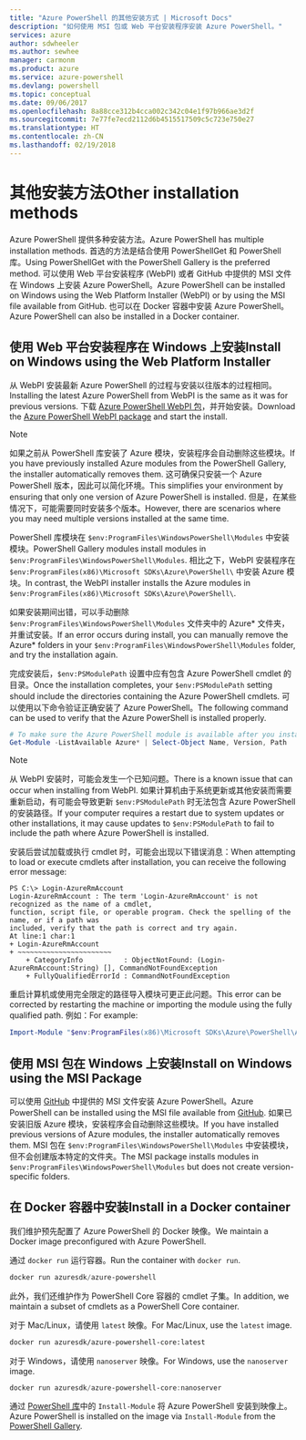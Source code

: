 ```yaml
---
title: "Azure PowerShell 的其他安装方式 | Microsoft Docs"
description: "如何使用 MSI 包或 Web 平台安装程序安装 Azure PowerShell。"
services: azure
author: sdwheeler
ms.author: sewhee
manager: carmonm
ms.product: azure
ms.service: azure-powershell
ms.devlang: powershell
ms.topic: conceptual
ms.date: 09/06/2017
ms.openlocfilehash: 8a88cce312b4cca002c342c04e1f97b966ae3d2f
ms.sourcegitcommit: 7e77fe7ecd2112d6b4515517509c5c723e750e27
ms.translationtype: HT
ms.contentlocale: zh-CN
ms.lasthandoff: 02/19/2018
---
```

# <a name="other-installation-methods"></a><span data-ttu-id="1fbba-103">其他安装方法</span><span class="sxs-lookup"><span data-stu-id="1fbba-103">Other installation methods</span></span>

<span data-ttu-id="1fbba-104">Azure PowerShell 提供多种安装方法。</span><span class="sxs-lookup"><span data-stu-id="1fbba-104">Azure PowerShell has multiple installation methods.</span></span> <span data-ttu-id="1fbba-105">首选的方法是结合使用 PowerShellGet 和 PowerShell 库。</span><span class="sxs-lookup"><span data-stu-id="1fbba-105">Using PowerShellGet with the PowerShell Gallery is the preferred method.</span></span> <span data-ttu-id="1fbba-106">可以使用 Web 平台安装程序 (WebPI) 或者 GitHub 中提供的 MSI 文件在 Windows 上安装 Azure PowerShell。</span><span class="sxs-lookup"><span data-stu-id="1fbba-106">Azure PowerShell can be installed on Windows using the Web Platform Installer (WebPI) or by using the MSI file available from GitHub.</span></span> <span data-ttu-id="1fbba-107">也可以在 Docker 容器中安装 Azure PowerShell。</span><span class="sxs-lookup"><span data-stu-id="1fbba-107">Azure PowerShell can also be installed in a Docker container.</span></span>

## <a name="install-on-windows-using-the-web-platform-installer"></a><span data-ttu-id="1fbba-108">使用 Web 平台安装程序在 Windows 上安装</span><span class="sxs-lookup"><span data-stu-id="1fbba-108">Install on Windows using the Web Platform Installer</span></span>

<span data-ttu-id="1fbba-109">从 WebPI 安装最新 Azure PowerShell 的过程与安装以往版本的过程相同。</span><span class="sxs-lookup"><span data-stu-id="1fbba-109">Installing the latest Azure PowerShell from WebPI is the same as it was for previous versions.</span></span>
<span data-ttu-id="1fbba-110">下载 [Azure PowerShell WebPI 包](http://aka.ms/webpi-azps)，并开始安装。</span><span class="sxs-lookup"><span data-stu-id="1fbba-110">Download the [Azure PowerShell WebPI package](http://aka.ms/webpi-azps) and start the install.</span></span>

> [!NOTE]
> <span data-ttu-id="1fbba-111">如果之前从 PowerShell 库安装了 Azure 模块，安装程序会自动删除这些模块。</span><span class="sxs-lookup"><span data-stu-id="1fbba-111">If you have previously installed Azure modules from the PowerShell Gallery, the installer automatically removes them.</span></span> <span data-ttu-id="1fbba-112">这可确保只安装一个 Azure PowerShell 版本，因此可以简化环境。</span><span class="sxs-lookup"><span data-stu-id="1fbba-112">This simplifies your environment by ensuring that only one version of Azure PowerShell is installed.</span></span> <span data-ttu-id="1fbba-113">但是，在某些情况下，可能需要同时安装多个版本。</span><span class="sxs-lookup"><span data-stu-id="1fbba-113">However, there are scenarios where you may need multiple versions installed at the same time.</span></span>
>
> <span data-ttu-id="1fbba-114">PowerShell 库模块在 `$env:ProgramFiles\WindowsPowerShell\Modules` 中安装模块。</span><span class="sxs-lookup"><span data-stu-id="1fbba-114">PowerShell Gallery modules install modules in `$env:ProgramFiles\WindowsPowerShell\Modules`.</span></span> <span data-ttu-id="1fbba-115">相比之下，WebPI 安装程序在 `$env:ProgramFiles(x86)\Microsoft SDKs\Azure\PowerShell\` 中安装 Azure 模块。</span><span class="sxs-lookup"><span data-stu-id="1fbba-115">In contrast, the WebPI installer installs the Azure modules in `$env:ProgramFiles(x86)\Microsoft SDKs\Azure\PowerShell\`.</span></span>
>
> <span data-ttu-id="1fbba-116">如果安装期间出错，可以手动删除 `$env:ProgramFiles\WindowsPowerShell\Modules` 文件夹中的 Azure\* 文件夹，并重试安装。</span><span class="sxs-lookup"><span data-stu-id="1fbba-116">If an error occurs during install, you can manually remove the Azure\* folders in your `$env:ProgramFiles\WindowsPowerShell\Modules` folder, and try the installation again.</span></span>

<span data-ttu-id="1fbba-117">完成安装后，`$env:PSModulePath` 设置中应有包含 Azure PowerShell cmdlet 的目录。</span><span class="sxs-lookup"><span data-stu-id="1fbba-117">Once the installation completes, your `$env:PSModulePath` setting should include the directories containing the Azure PowerShell cmdlets.</span></span> <span data-ttu-id="1fbba-118">可以使用以下命令验证正确安装了 Azure PowerShell。</span><span class="sxs-lookup"><span data-stu-id="1fbba-118">The following command can be used to verify that the Azure PowerShell is installed properly.</span></span>

```powershell
# To make sure the Azure PowerShell module is available after you install
Get-Module -ListAvailable Azure* | Select-Object Name, Version, Path
```

> [!NOTE]
> <span data-ttu-id="1fbba-119">从 WebPI 安装时，可能会发生一个已知问题。</span><span class="sxs-lookup"><span data-stu-id="1fbba-119">There is a known issue that can occur when installing from WebPI.</span></span> <span data-ttu-id="1fbba-120">如果计算机由于系统更新或其他安装而需要重新启动，有可能会导致更新 `$env:PSModulePath` 时无法包含 Azure PowerShell 的安装路径。</span><span class="sxs-lookup"><span data-stu-id="1fbba-120">If your computer requires a restart due to system updates or other installations, it may cause updates to `$env:PSModulePath` to fail to include the path where Azure PowerShell is installed.</span></span>

<span data-ttu-id="1fbba-121">安装后尝试加载或执行 cmdlet 时，可能会出现以下错误消息：</span><span class="sxs-lookup"><span data-stu-id="1fbba-121">When attempting to load or execute cmdlets after installation, you can receive the following error message:</span></span>

```
PS C:\> Login-AzureRmAccount
Login-AzureRmAccount : The term 'Login-AzureRmAccount' is not recognized as the name of a cmdlet,
function, script file, or operable program. Check the spelling of the name, or if a path was
included, verify that the path is correct and try again.
At line:1 char:1
+ Login-AzureRmAccount
+ ~~~~~~~~~~~~~~~~~~~~~~~
    + CategoryInfo          : ObjectNotFound: (Login-AzureRmAccount:String) [], CommandNotFoundException
    + FullyQualifiedErrorId : CommandNotFoundException
```

<span data-ttu-id="1fbba-122">重启计算机或使用完全限定的路径导入模块可更正此问题。</span><span class="sxs-lookup"><span data-stu-id="1fbba-122">This error can be corrected by restarting the machine or importing the module using the fully qualified path.</span></span> <span data-ttu-id="1fbba-123">例如：</span><span class="sxs-lookup"><span data-stu-id="1fbba-123">For example:</span></span>

```powershell
Import-Module "$env:ProgramFiles(x86)\Microsoft SDKs\Azure\PowerShell\AzureRM.psd1"
```

## <a name="install-on-windows-using-the-msi-package"></a><span data-ttu-id="1fbba-124">使用 MSI 包在 Windows 上安装</span><span class="sxs-lookup"><span data-stu-id="1fbba-124">Install on Windows using the MSI Package</span></span>

<span data-ttu-id="1fbba-125">可以使用 [GitHub](https://aka.ms/azps-release) 中提供的 MSI 文件安装 Azure PowerShell。</span><span class="sxs-lookup"><span data-stu-id="1fbba-125">Azure PowerShell can be installed using the MSI file available from [GitHub](https://aka.ms/azps-release).</span></span> <span data-ttu-id="1fbba-126">如果已安装旧版 Azure 模块，安装程序会自动删除这些模块。</span><span class="sxs-lookup"><span data-stu-id="1fbba-126">If you have installed previous versions of Azure modules, the installer automatically removes them.</span></span> <span data-ttu-id="1fbba-127">MSI 包在 `$env:ProgramFiles\WindowsPowerShell\Modules` 中安装模块，但不会创建版本特定的文件夹。</span><span class="sxs-lookup"><span data-stu-id="1fbba-127">The MSI package installs modules in `$env:ProgramFiles\WindowsPowerShell\Modules` but does not create version-specific folders.</span></span>

## <a name="install-in-a-docker-container"></a><span data-ttu-id="1fbba-128">在 Docker 容器中安装</span><span class="sxs-lookup"><span data-stu-id="1fbba-128">Install in a Docker container</span></span>

<span data-ttu-id="1fbba-129">我们维护预先配置了 Azure PowerShell 的 Docker 映像。</span><span class="sxs-lookup"><span data-stu-id="1fbba-129">We maintain a Docker image preconfigured with Azure PowerShell.</span></span>

<span data-ttu-id="1fbba-130">通过 `docker run` 运行容器。</span><span class="sxs-lookup"><span data-stu-id="1fbba-130">Run the container with `docker run`.</span></span>

```powershell
docker run azuresdk/azure-powershell
```

<span data-ttu-id="1fbba-131">此外，我们还维护作为 PowerShell Core 容器的 cmdlet 子集。</span><span class="sxs-lookup"><span data-stu-id="1fbba-131">In addition, we maintain a subset of cmdlets as a PowerShell Core container.</span></span>

<span data-ttu-id="1fbba-132">对于 Mac/Linux，请使用 `latest` 映像。</span><span class="sxs-lookup"><span data-stu-id="1fbba-132">For Mac/Linux, use the `latest` image.</span></span>

```bash
docker run azuresdk/azure-powershell-core:latest
```

<span data-ttu-id="1fbba-133">对于 Windows，请使用 `nanoserver` 映像。</span><span class="sxs-lookup"><span data-stu-id="1fbba-133">For Windows, use the `nanoserver` image.</span></span>

```powershell
docker run azuresdk/azure-powershell-core:nanoserver
```

<span data-ttu-id="1fbba-134">通过 [PowerShell 库](https://www.powershellgallery.com/)中的 `Install-Module` 将 Azure PowerShell 安装到映像上。</span><span class="sxs-lookup"><span data-stu-id="1fbba-134">Azure PowerShell is installed on the image via `Install-Module` from the [PowerShell Gallery](https://www.powershellgallery.com/).</span></span>
